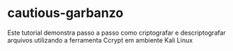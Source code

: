 # cautious-garbanzo
Este tutorial demonstra passo a passo como criptografar e descriptografar arquivos utilizando a ferramenta Ccrypt em ambiente Kali Linux
